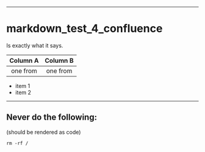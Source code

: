 ----
# markdown_test_4_confluence

Is exactly what it says.


Column A|Column B
:---:|:----:|
one from|one from

* item 1
* item 2

----
## Never do the following:
(should be rendered as code)
```console
rm -rf /
```
